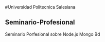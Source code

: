 #Universidad Politecnica Salesiana
## Seminario-Profesional
Seminario Porfesional sobre Node.js Mongo Bd 
